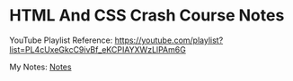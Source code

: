 # HTML And CSS Crash Course Notes

YouTube Playlist Reference: https://youtube.com/playlist?list=PL4cUxeGkcC9ivBf_eKCPIAYXWzLlPAm6G

My Notes: [Notes](notes.md)